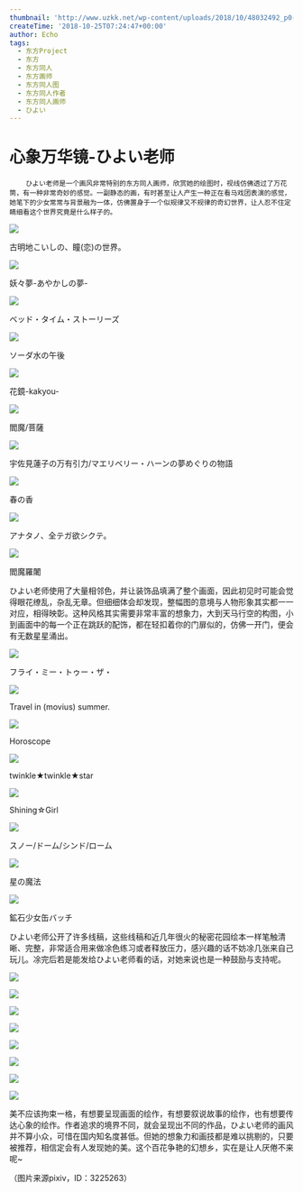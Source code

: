 ```yaml
---
thumbnail: 'http://www.uzkk.net/wp-content/uploads/2018/10/48032492_p0-789x510.jpg'
createTime: '2018-10-25T07:24:47+00:00'
author: Echo
tags:
  - 东方Project
  - 东方
  - 东方同人
  - 东方画师
  - 东方同人图
  - 东方同人作者
  - 东方同人画师
  - ひよい
---
```


# 心象万华镜-ひよい老师

		ひよい老师是一个画风非常特别的东方同人画师，欣赏她的绘图时，视线仿佛透过了万花筒，有一种非常奇妙的感觉。一副静态的画，有时甚至让人产生一种正在看马戏团表演的感觉，她笔下的少女常常与背景融为一体，仿佛置身于一个似规律又不规律的奇幻世界，让人忍不住定睛细看这个世界究竟是什么样子的。

![](http://www.uzkk.net/wp-content/uploads/2018/10/43487223_p0.jpg)

古明地こいしの、瞳(恋)の世界。

![](http://www.uzkk.net/wp-content/uploads/2018/10/44494287_p0.jpg)

妖々夢-あやかしの夢-

![](http://www.uzkk.net/wp-content/uploads/2018/10/42472311_p0.jpg)

ベッド・タイム・ストーリーズ

![](http://www.uzkk.net/wp-content/uploads/2018/10/37064858_p0.jpg)

ソーダ水の午後

![](http://www.uzkk.net/wp-content/uploads/2018/10/49883733_p0-747x1024.jpg)

花鏡-kakyou-

![](http://www.uzkk.net/wp-content/uploads/2018/10/49147915_p0.jpg)

閻魔/菩薩

![](http://www.uzkk.net/wp-content/uploads/2018/10/42301500_p0.jpg)

宇佐見蓮子の万有引力/マエリベリー・ハーンの夢めぐりの物語

![](http://www.uzkk.net/wp-content/uploads/2018/10/40687759_p0.jpg)

春の香

![](http://www.uzkk.net/wp-content/uploads/2018/10/38550393_p0-726x1024.jpg)

アナタノ、全テガ欲シクテ。

![](http://www.uzkk.net/wp-content/uploads/2018/10/52692486_p0-564x1024.jpg)

閻魔羅闍

ひよい老师使用了大量相邻色，并让装饰品填满了整个画面，因此初见时可能会觉得眼花缭乱，杂乱无章。但细细体会却发现，整幅图的意境与人物形象其实都一一对应，相得映彰。这种风格其实需要非常丰富的想象力，大到天马行空的构图，小到画面中的每一个正在跳跃的配饰，都在轻扣着你的门扉似的，仿佛一开门，便会有无数星星涌出。

![](http://www.uzkk.net/wp-content/uploads/2018/10/48032492_p0.jpg)

フライ・ミー・トゥー・ザ・

![](http://www.uzkk.net/wp-content/uploads/2018/10/51496820_p0.jpg)

Travel in (movius) summer.

![](http://www.uzkk.net/wp-content/uploads/2018/10/68305915_p0.jpg)

Horoscope

![](http://www.uzkk.net/wp-content/uploads/2018/10/53618411_p0.jpg)

twinkle★twinkle★star

![](http://www.uzkk.net/wp-content/uploads/2018/10/59914591_p0.jpg)

Shining☆Girl

![](http://www.uzkk.net/wp-content/uploads/2018/10/54551918_p0.jpg)

スノー/ドーム/シンド/ローム

![](http://www.uzkk.net/wp-content/uploads/2018/10/57059549_p0.jpg)

星の魔法

![](http://www.uzkk.net/wp-content/uploads/2018/10/65273724_p0-797x1024.jpg)

鉱石少女缶バッチ

ひよい老师公开了许多线稿，这些线稿和近几年很火的秘密花园绘本一样笔触清晰、完整，非常适合用来做凃色练习或者释放压力，感兴趣的话不妨凃几张来自己玩儿。凃完后若是能发给ひよい老师看的话，对她来说也是一种鼓励与支持呢。

![](http://www.uzkk.net/wp-content/uploads/2018/10/42301500_p1.jpg)

![](http://www.uzkk.net/wp-content/uploads/2018/10/28380099_p0-1024x784.jpg)

![](http://www.uzkk.net/wp-content/uploads/2018/10/32086349_p1-602x1024.jpg)

![](http://www.uzkk.net/wp-content/uploads/2018/10/32086349_p3-1024x679.jpg)

![](http://www.uzkk.net/wp-content/uploads/2018/10/47731997_p1.jpg)

![](http://www.uzkk.net/wp-content/uploads/2018/10/44494287_p1.jpg)

![](http://www.uzkk.net/wp-content/uploads/2018/10/43487223_p1.jpg)

![](http://www.uzkk.net/wp-content/uploads/2018/10/42472311_p1.jpg)

美不应该拘束一格，有想要呈现画面的绘作，有想要叙说故事的绘作，也有想要传达心象的绘作。作者追求的境界不同，就会呈现出不同的作品，ひよい老师的画风并不算小众，可惜在国内知名度甚低。但她的想象力和画技都是难以挑剔的，只要被推荐，相信定会有人发现她的美。这个百花争艳的幻想乡，实在是让人厌倦不来呢~

（图片来源pixiv，ID：3225263）
